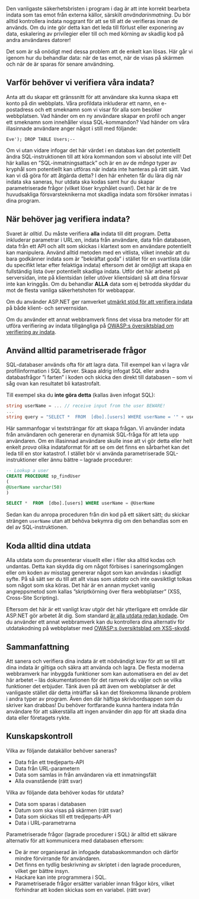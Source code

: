 Den vanligaste säkerhetsbristen i program i dag är att inte korrekt bearbeta indata som tas emot från externa källor, särskilt _användarinmatning_. Du bör alltid kontrollera indata noggrant för att se till att de verifieras innan de används. Om du inte gör detta kan det leda till förlust eller exponering av data, eskalering av privilegier eller till och med körning av skadlig kod på andra användares datorer!

Det som är så onödigt med dessa problem att de enkelt kan lösas. Här går vi igenom hur du behandlar data: när de tas emot, när de visas på skärmen och när de är sparas för senare användning.

## <a name="why-do-we-need-to-validate-our-input"></a>Varför behöver vi verifiera våra indata?

Anta att du skapar ett gränssnitt för att användare ska kunna skapa ett konto på din webbplats. Våra profildata inkluderar ett namn, en e-postadress och ett smeknamn som vi visar för alla som besöker webbplatsen. Vad händer om en ny användare skapar en profil och anger ett smeknamn som innehåller vissa SQL-kommandon? Vad händer om våra illasinnade användare anger något i still med följande:

```output
Eve'); DROP TABLE Users;--
```

Om vi utan vidare infogar det här värdet i en databas kan det potentiellt ändra SQL-instruktionen till att köra kommandon som vi absolut inte vill! Det här kallas en ”SQL-inmatningsattack” och är en av de _många_ typer av kryphål som potentiellt kan utföras när indata inte hanteras på rätt sätt. Vad kan vi då göra för att åtgärda detta? I den här enheten får du lära dig när indata ska saneras, hur utdata ska kodas samt hur du skapar parametriserade frågor (vilket löser kryphålet ovan!). Det här är de tre huvudsakliga försvarsteknikerna mot skadliga indata som försöker inmatas i dina program.

## <a name="when-do-i-need-to-validate-input"></a>När behöver jag verifiera indata?

Svaret är _alltid_. Du måste verifiera **alla** indata till ditt program. Detta inkluderar parametrar i URL:en, indata från användare, data från databasen, data från ett API och allt som skickas i klartext som en användare potentiellt kan manipulera. Använd alltid metoden med en vitlista, vilket innebär att du bara godkänner indata som är ”bekräftat goda” i stället för en svartlista (där du specifikt letar efter felaktiga indata) eftersom det är omöjligt att skapa en fullständig lista över potentiellt skadliga indata.  Utför det här arbetet på serversidan, inte på klientsidan (eller utöver klientsidan) så att dina försvar inte kan kringgås. Om du behandlar **ALLA** data som ej betrodda skyddar du mot de flesta vanliga säkerhetshoten för webbappar.

Om du använder ASP.NET ger ramverket [utmärkt stöd för att verifiera indata](https://docs.microsoft.com/aspnet/web-pages/overview/ui-layouts-and-themes/validating-user-input-in-aspnet-web-pages-sites) på både klient- och servernsidan.

Om du använder ett annat webbramverk finns det vissa bra metoder för att utföra verifiering av indata tillgängliga på [OWASP:s översiktsblad om verifiering av indata](https://www.owasp.org/index.php/Input_Validation_Cheat_Sheet).


## <a name="always-use-parameterized-queries"></a>Använd alltid parametriserade frågor

SQL-databaser används ofta för att lagra data. Till exempel kan vi lagra vår profilinformation i SQL Server.  Skapa aldrig infogat SQL eller andra databasfrågor ”i farten” i koden och skicka den direkt till databasen – som vi såg ovan kan resultatet bli katastrofalt.

Till exempel ska du **inte göra detta** (kallas även infogat SQL):

```csharp
string userName = ... // receive input from the user BEWARE!
...
string query = "SELECT *  FROM  [dbo].[users] WHERE userName = '" + userName + "'";
```

Här sammanfogar vi textsträngar för att skapa frågan. Vi använder indata från användaren och genererar en dynamisk SQL-fråga för att leta upp användaren. Om en illasinnad användare skulle inse att vi gör detta eller helt enkelt _prova_ olika indataformat för att se om det finns en sårbarhet kan det leda till en stor katastrof. I stället bör vi använda parametriserade SQL-instruktioner eller ännu bättre – lagrade procedurer:

```sql
-- Lookup a user
CREATE PROCEDURE sp_findUser
(
@UserName varchar(50)
)

SELECT *  FROM  [dbo].[users] WHERE userName = @UserName
```

Sedan kan du anropa proceduren från din kod på ett säkert sätt; du skickar strängen `userName` utan att behöva bekymra dig om den behandlas som en del av SQL-instruktionen.

## <a name="always-encode-your-output"></a>Koda alltid dina utdata

Alla utdata som du presenterar visuellt eller i filer ska alltid kodas och undantas. Detta kan skydda dig om något förbises i saneringsomgången eller om koden av misstag genererar något som kan användas i skadligt syfte. På så sätt ser du till att allt visas som _utdata_ och inte oavsiktligt tolkas som något som ska köras. Det här är en annan mycket vanlig angreppsmetod som kallas ”skriptkörning över flera webbplatser” (XSS, Cross-Site Scripting).

Eftersom det här är ett vanligt krav utgör det här ytterligare ett område där ASP.NET gör arbetet åt dig. Som standard [är alla utdata redan kodade](https://docs.microsoft.com/en-us/aspnet/core/security/cross-site-scripting?view=aspnetcore-2.1). Om du använder ett annat webbramverk kan du kontrollera dina alternativ för utdatakodning på webbplatser med [OWASP:s översiktsblad om XSS-skydd](https://www.owasp.org/index.php/XSS_(Cross_Site_Scripting)_Prevention_Cheat_Sheet).

## <a name="summary"></a>Sammanfattning

Att sanera och verifiera dina indata är ett nödvändigt krav för att se till att dina indata är giltiga och säkra att använda och lagra. De flesta moderna webbramverk har inbyggda funktioner som kan automatisera en del av det här arbetet – läs dokumentationen för det ramverk du väljer och se vilka funktioner det erbjuder. Tänk även på att även om webbplatser är det vanligaste stället där detta inträffar så kan det förekomma liknande problem i andra typer av program. Även den där häftiga skrivbordsappen som du skriver kan drabbas! Du behöver fortfarande kunna hantera indata från användare för att säkerställa att ingen använder din app för att skada dina data eller företagets rykte.


## <a name="knowledge-check"></a>Kunskapskontroll

Vilka av följande datakällor behöver saneras?
* Data från ett tredjeparts-API
* Data från URL-parametern
* Data som samlas in från användaren via ett inmatningsfält
* Alla ovanstående (rätt svar)

Vilka av följande data behöver kodas för utdata?
* Data som sparas i databasen
* Datum som ska visas på skärmen (rätt svar)
* Data som skickas till ett tredjeparts-API
* Data i URL-parametrarna

Parametriserade frågor (lagrade procedurer i SQL) är alltid ett säkrare alternativ för att kommunicera med databasen eftersom:
* De är mer organiserad än infogade databaskommandon och därför mindre förvirrande för användaren.
* Det finns en tydlig beskrivning av skriptet i den lagrade proceduren, vilket ger bättre insyn.
* Hackare kan inte programmera i SQL.
* Parametriserade frågor ersätter variabler innan frågor körs, vilket förhindrar att koden skickas som en variabel. (rätt svar)
